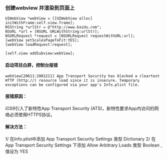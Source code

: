 ### 创建webview 并渲染到页面上

```
UIWebView *webView = [[UIWebView alloc] initWithFrame:self.view.frame];
NSString *urlStr = @"http://www.baidu.com";
NSURL *url = [NSURL URLWithString:urlStr];
NSURLRequest *request = [NSURLRequest requestWithURL:url];
[webView setScalesPageToFit:YES];
[webView loadRequest:request];

[self.view addSubview:webView];
```


#### 启动项目白屏，控制台报错
```
webView[20611:2081211] App Transport Security has blocked a cleartext HTTP (http://) resource load since it is insecure. Temporary exceptions can be configured via your app's Info.plist file.
```

#### 报错原因：
iOS9引入了新特性App Transport Security (ATS)，新特性要求App内访问的网络必须使用HTTPS协议。

#### 解决方法：
1/ 在Info.plist中添加 App Transport Security Settings 类型 Dictionary
2/ 在 App Transport Security Settings 下添加 Allow Arbitrary Loads 类型 Boolean ,值设为 YES